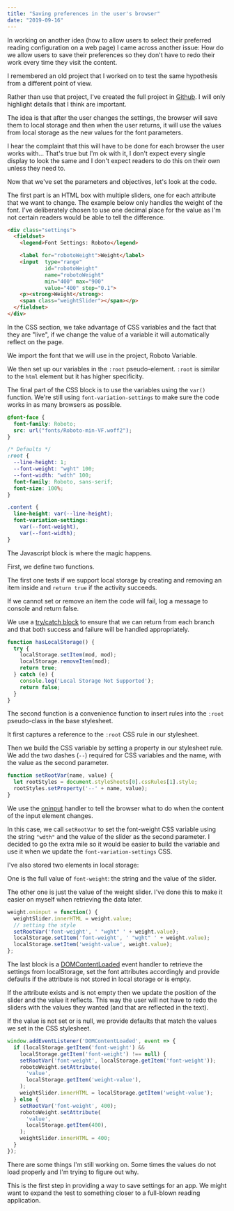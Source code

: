 ```yaml
---
title: "Saving preferences in the user's browser"
date: "2019-09-16"
---
```


In working on another idea (how to allow users to select their preferred reading configuration on a web page) I came across another issue: How do we allow users to save their preferences so they don't have to redo their work every time they visit the content.

I remembered an old project that I worked on to test the same hypothesis from a different point of view.

Rather than use that project, I've created the full project in [Github](https://caraya.github.io/localstorage-settings-demo/). I will only highlight details that I think are important.

The idea is that after the user changes the settings, the browser will save them to local storage and then when the user returns, it will use the values from local storage as the new values for the font parameters.

I hear the complaint that this will have to be done for each browser the user works with… That's true but I'm ok with it, I don't expect every single display to look the same and I don't expect readers to do this on their own unless they need to.

Now that we've set the parameters and objectives, let's look at the code.

The first part is an HTML box with multiple sliders, one for each attribute that we want to change. The example below only handles the weight of the font. I've deliberately chosen to use one decimal place for the value as I'm not certain readers would be able to tell the difference.

```html
<div class="settings">
  <fieldset>
    <legend>Font Settings: Roboto</legend>

    <label for="robotoWeight">Weight</label>
    <input  type="range"
            id="robotoWeight"
            name="robotoWeight"
            min="400" max="900"
            value="400" step="0.1">
    <p><strong>Weight</strong>:
    <span class="weightSlider"></span></p>
  </fieldset>
</div>
```

In the CSS section, we take advantage of CSS variables and the fact that they are "live", if we change the value of a variable it will automatically reflect on the page.

We import the font that we will use in the project, Roboto Variable.

We then set up our variables in the `:root` pseudo-element. `:root` is similar to the `html` element but it has higher specificity.

The final part of the CSS block is to use the variables using the `var()` function. We're still using `font-variation-settings` to make sure the code works in as many browsers as possible.

```css
@font-face {
  font-family: Roboto;
  src: url("fonts/Roboto-min-VF.woff2");
}

/* Defaults */
:root {
  --line-height: 1;
  --font-weight: "wght" 100;
  --font-width: "wdth" 100;
  font-family: Roboto, sans-serif;
  font-size: 100%;
}

.content {
  line-height: var(--line-height);
  font-variation-settings:
    var(--font-weight),
    var(--font-width);
}
```

The Javascript block is where the magic happens.

First, we define two functions.

The first one tests if we support local storage by creating and removing an item inside and `return true` if the activity succeeds.

If we cannot set or remove an item the code will fail, log a message to console and return false.

We use a [try/catch block](https://developer.mozilla.org/en-US/docs/Web/JavaScript/Reference/Statements/try...catch) to ensure that we can return from each branch and that both success and failure will be handled appropriately.

```js
function hasLocalStorage() {
  try {
    localStorage.setItem(mod, mod);
    localStorage.removeItem(mod);
    return true;
  } catch (e) {
    console.log('Local Storage Not Supported');
    return false;
  }
}
```

The second function is a convenience function to insert rules into the `:root` pseudo-class in the base stylesheet.

It first captures a reference to the `:root` CSS rule in our stylesheet.

Then we build the CSS variable by setting a property in our stylesheet rule. We add the two dashes (`--`) required for CSS variables and the name, with the value as the second parameter.

```js
function setRootVar(name, value) {
  let rootStyles = document.styleSheets[0].cssRules[1].style;
  rootStyles.setProperty('--' + name, value);
}
```

We use the [oninput](https://developer.mozilla.org/en-US/docs/Web/API/GlobalEventHandlers/oninput) handler to tell the browser what to do when the content of the input element changes.

In this case, we call `setRootVar` to set the font-weight CSS variable using the string `"wdth"` and the value of the slider as the second parameter. I decided to go the extra mile so it would be easier to build the variable and use it when we update the `font-variation-settings` CSS.

I've also stored two elements in local storage:

One is the full value of `font-weight`: the string and the value of the slider.

The other one is just the value of the weight slider. I've done this to make it easier on myself when retrieving the data later.

```js
weight.oninput = function() {
  weightSlider.innerHTML = weight.value;
  // setting the style
  setRootVar('font-weight', ' "wght" ' + weight.value);
  localStorage.setItem('font-weight', ' "wght" ' + weight.value);
  localStorage.setItem('weight-value', weight.value);
};
```

The last block is a [DOMContentLoaded](https://developer.mozilla.org/en-US/docs/Web/API/Document/DOMContentLoaded_event) event handler to retrieve the settings from localStorage, set the font attributes accordingly and provide defaults if the attribute is not stored in local storage or is empty.

If the attribute exists and is not empty then we update the position of the slider and the value it reflects. This way the user will not have to redo the sliders with the values they wanted (and that are reflected in the text).

If the value is not set or is null, we provide defaults that match the values we set in the CSS stylesheet.

```js
window.addEventListener('DOMContentLoaded', event => {
  if (localStorage.getItem('font-weight') &&
    localStorage.getItem('font-weight') !== null) {
    setRootVar('font-weight', localStorage.getItem('font-weight'));
    robotoWeight.setAttribute(
      'value',
      localStorage.getItem('weight-value'),
    );
    weightSlider.innerHTML = localStorage.getItem('weight-value');
  } else {
    setRootVar('font-weight', 400);
    robotoWeight.setAttribute(
      'value',
      localStorage.getItem(400),
    );
    weightSlider.innerHTML = 400;
  }
});
```

There are some things I'm still working on. Some times the values do not load properly and I'm trying to figure out why.

This is the first step in providing a way to save settings for an app. We might want to expand the test to something closer to a full-blown reading application.
